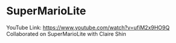 # SuperMarioLite
YouTube Link: https://www.youtube.com/watch?v=ufiM2x9HO9Q
Collaborated on SuperMarioLite with Claire Shin
